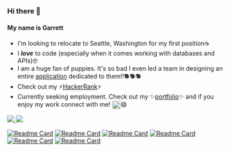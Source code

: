 ### Hi there 👋
#### My name is Garrett
* I'm looking to relocate to Seattle, Washington for my first position☕
* I ***love*** to code (especially when it comes working with databases and APIs)🤓
* I am a huge fan of puppies. It's so bad I even led a team in designing an entire [application](https://pet-fetcher.herokuapp.com/) dedicated to them!!🐕🐕🐕
* Check out my ⚡[HackerRank](https://www.hackerrank.com/garrettdrewhilb1)⚡
* Currently seeking employment. Check out my ✨[portfolio](https://garretthilberling.github.io/hilberling-react-portfolio/)✨ and if you enjoy my work connect with me! [<img src="https://i.stack.imgur.com/gVE0j.png" alt="linkedin" style="width:20px;" align="top">](https://www.linkedin.com/in/garretthilberling/)😄

<a href="https://github-readme-stats.vercel.app/api?username=garretthilberling&show_icons=true&theme=dracula&include_all_commits=true">
  <img align="center bottom" src="https://github-readme-stats.vercel.app/api?username=garretthilberling&show_icons=true&theme=dracula&include_all_commits=true" />
</a>

<a href="[https://github-readme-stats.vercel.app/api/top-langs/?username=garretthilberling&layout=compact&theme=dracula&langs_count=20&hide=handlebars](https://github.com/anuraghazra/github-readme-stats)">
  <img align="center bottom" src="https://github-readme-stats.vercel.app/api/top-langs/?username=garretthilberling&layout=compact&theme=dracula&langs_count=20" />
</a>

[![Readme Card](https://github-readme-stats.vercel.app/api/pin/?username=garretthilberling&repo=tech-news-java-api&theme=dracula)](https://github.com/garretthilberling/tech-news-java-api)
[![Readme Card](https://github-readme-stats.vercel.app/api/pin/?username=garretthilberling&repo=aws-thought&theme=dracula)](https://github.com/garretthilberling/aws-thought)
[![Readme Card](https://github-readme-stats.vercel.app/api/pin/?username=garretthilberling&repo=python-newsfeed&theme=dracula)](https://github.com/garretthilberling/python-newsfeed)
[![Readme Card](https://github-readme-stats.vercel.app/api/pin/?username=garretthilberling&repo=CatWorx-BadgeMaker-csharp&theme=dracula)](https://github.com/garretthilberling/CatWorx-BadgeMaker-csharp)
[![Readme Card](https://github-readme-stats.vercel.app/api/pin/?username=garretthilberling&repo=python_arcade&theme=dracula)](https://github.com/garretthilberling/python_arcade)
[![Readme Card](https://github-readme-stats.vercel.app/api/pin/?username=jaredpennington&repo=EvntScheduler&theme=dracula)](https://github.com/jaredpennington/EvntScheduler)



<!-- * If you have any questions feel free to DM me here on Github!😃 -->

<!--
**garretthilberling/garretthilberling** is a ✨ _special_ ✨ repository because its `README.md` (this file) appears on your GitHub profile.

Here are some ideas to get you started:

- 🔭 I’m currently working on ...
- 🌱 I’m currently learning ...
- 👯 I’m looking to collaborate on ...
- 🤔 I’m looking for help with ...
- 💬 Ask me about ...
- 📫 How to reach me: ...
- 😄 Pronouns: ...
- ⚡ Fun fact: ...
-->
